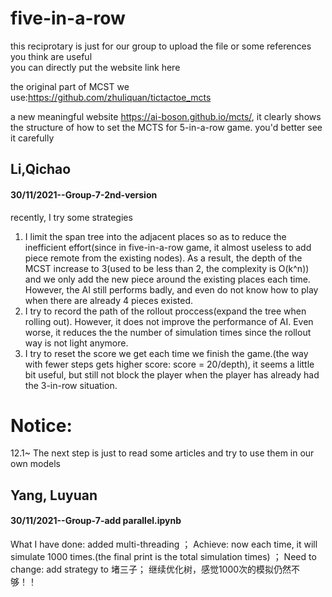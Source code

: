 # five-in-a-row
this reciprotary is just for our group to upload the file or some references you think are useful <br>
you can directly put the website link here

the original part of MCST we use:https://github.com/zhuliquan/tictactoe_mcts

a new meaningful website https://ai-boson.github.io/mcts/, it clearly shows the structure of how to set the MCTS for 5-in-a-row game. you'd better see it carefully

## Li,Qichao
#### 30/11/2021--Group-7-2nd-version
recently, I try some strategies<br>
1. I limit the span tree into the adjacent places so as to reduce the inefficient effort(since in five-in-a-row game, it almost useless to add piece remote from the existing nodes). As a result, the depth of the MCST increase to 3(used to be less than 2, the complexity is O(k^n)) and we only add the new piece around the existing places each time. However, the AI still performs badly, and even do not know how to play when there are already 4 pieces existed.
2. I try to record the path of the rollout proccess(expand the tree when rolling out). However, it does not improve the performance of AI. Even worse, it reduces the the number of simulation times since the rollout way is not light anymore.
3. I try to reset the score we get each time we finish the game.(the way with fewer steps gets higher score: score = 20/depth), it seems a little bit useful, but still not block the player when the player has already had the 3-in-row situation.

# Notice:
12.1~
The next step is just to read some articles and try to use them in our own models

## Yang, Luyuan
#### 30/11/2021--Group-7-add parallel.ipynb
What I have done: added multi-threading ；
Achieve: now each time, it will simulate 1000 times.(the final print is the total simulation times) ；
Need to change: add strategy to 堵三子； 继续优化树，感觉1000次的模拟仍然不够！！
